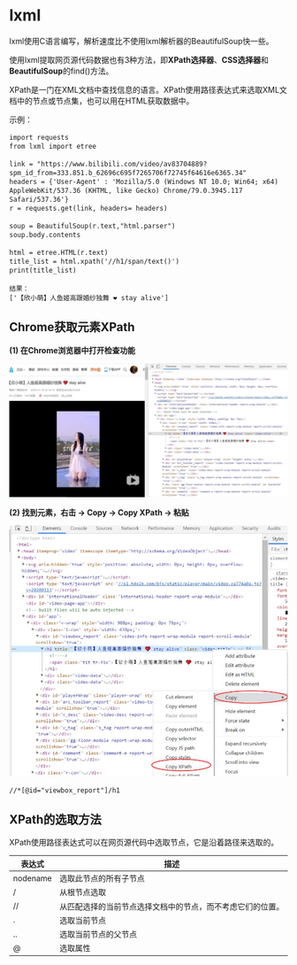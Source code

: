 # lxml
lxml使用C语言编写，解析速度比不使用lxml解析器的BeautifulSoup快一些。

使用lxml提取网页源代码数据也有3种方法，即**XPath选择器**、**CSS选择器**和**BeautifulSoup**的find()方法。

XPath是一门在XML文档中查找信息的语言。XPath使用路径表达式来选取XML文档中的节点或节点集，也可以用在HTML获取数据中。

示例：
```
import requests
from lxml import etree

link = "https://www.bilibili.com/video/av83704889?spm_id_from=333.851.b_62696c695f7265706f72745f64616e6365.34"
headers = {'User-Agent' : 'Mozilla/5.0 (Windows NT 10.0; Win64; x64) AppleWebKit/537.36 (KHTML, like Gecko) Chrome/79.0.3945.117 Safari/537.36'} 
r = requests.get(link, headers= headers)

soup = BeautifulSoup(r.text,"html.parser")
soup.body.contents

html = etree.HTML(r.text)
title_list = html.xpath('//h1/span/text()')
print(title_list)

结果：
['【欣小萌】人鱼姬高跟婚纱独舞 ❤️ stay alive']
```

## Chrome获取元素XPath

**(1) 在Chrome浏览器中打开检查功能**

![](../图片/欣小萌.jpg) 

**(2) 找到元素，右击 -> Copy -> Copy XPath -> 粘贴**

![](../图片/XPath.jpg) 
```
//*[@id="viewbox_report"]/h1
```

## XPath的选取方法
XPath使用路径表达式可以在网页源代码中选取节点，它是沿着路径来选取的。

| 表达式 | 描述 |
| --- | --- |
| nodename | 选取此节点的所有子节点 |
| / | 从根节点选取 | 
| // | 从匹配选择的当前节点选择文档中的节点，而不考虑它们的位置。 | 
| . | 选取当前节点 | 
| .. | 选取当前节点的父节点 | 
| @ | 选取属性 | 